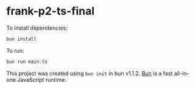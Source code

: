 # frank-p2-ts-final

To install dependencies:

```bash
bun install
```

To run:

```bash
bun run main.ts
```

This project was created using `bun init` in bun v1.1.2. [Bun](https://bun.sh) is a fast all-in-one JavaScript runtime.
